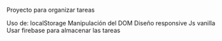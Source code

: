 Proyecto para organizar tareas

Uso de:
localStorage
Manipulación del DOM
Diseño responsive
Js vanilla
Usar firebase para almacenar las tareas